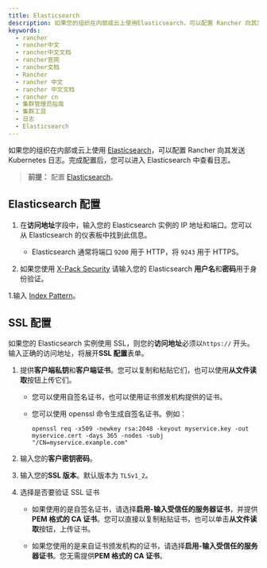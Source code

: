 ```yaml
---
title: Elasticsearch
description: 如果您的组织在内部或云上使用Elasticsearch，可以配置 Rancher 向其发送 Kubernetes 日志。完成配置后，您可以进入 Elasticsearch 中查看日志。
keywords:
  - rancher
  - rancher中文
  - rancher中文文档
  - rancher官网
  - rancher文档
  - Rancher
  - rancher 中文
  - rancher 中文文档
  - rancher cn
  - 集群管理员指南
  - 集群工具
  - 日志
  - Elasticsearch
---
```


如果您的组织在内部或云上使用 [Elasticsearch](https://www.elastic.co/)，可以配置 Rancher 向其发送 Kubernetes 日志。完成配置后，您可以进入 Elasticsearch 中查看日志。

> **前提：** 配置 [Elasticsearch](https://www.elastic.co/guide/en/cloud/saas-release/ec-create-deployment.html)。

## Elasticsearch 配置

1. 在**访问地址**字段中，输入您的 Elasticsearch 实例的 IP 地址和端口。您可以从 Elasticsearch 的仪表板中找到此信息。

   - Elasticsearch 通常将端口 `9200` 用于 HTTP，将 `9243` 用于 HTTPS。

1. 如果您使用 [X-Pack Security](https://www.elastic.co/guide/en/x-pack/current/xpack-introduction.html) 请输入您的 Elasticsearch **用户名**和**密码**用于身份验证。

1.输入 [Index Pattern](https://www.elastic.co/guide/en/kibana/current/index-patterns.html)。

## SSL 配置

如果您的 Elasticsearch 实例使用 SSL，则您的**访问地址**必须以`https://` 开头。输入正确的访问地址，将展开**SSL 配置**表单。

1. 提供**客户端私钥**和**客户端证书**。您可以复制和粘贴它们，也可以使用**从文件读取**按钮上传它们。

   - 您可以使用自签名证书，也可以使用证书颁发机构提供的证书。

   - 您可以使用 openssl 命令生成自签名证书。例如：

     ```
     openssl req -x509 -newkey rsa:2048 -keyout myservice.key -out myservice.cert -days 365 -nodes -subj "/CN=myservice.example.com"
     ```

1. 输入您的**客户密钥密码**。

1. 输入您的**SSL 版本**。默认版本为 `TLSv1_2`。

1. 选择是否要验证 SSL 证书

   - 如果使用的是自签名证书，请选择**启用-输入受信任的服务器证书**，并提供 **PEM 格式的 CA 证书**。您可以直接以复制粘贴证书，也可以单击**从文件读取**按钮，上传证书。

   - 如果您使用的是来自证书颁发机构的证书，请选择**启用-输入受信任的服务器证书**。您无需提供**PEM 格式的 CA 证书**。
